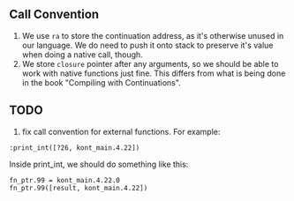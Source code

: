 ## Call Convention
1. We use `ra` to store the continuation address, as it's otherwise unused in our language. We do need to push it onto stack to preserve it's value when doing a native call, though.
2. We store `closure` pointer after any arguments, so we should be able to work with native functions just fine. This differs from what is being done in the book "Compiling with Continuations".

## TODO
1. fix call convention for external functions. For example:
```
:print_int([?26, kont_main.4.22])
```
Inside print_int, we should do something like this:
```
fn_ptr.99 = kont_main.4.22.0
fn_ptr.99([result, kont_main.4.22])
```
